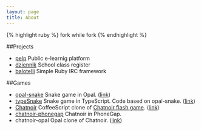 ```yaml
---
layout: page
title: About
---
```

{% highlight ruby %}
  fork while fork
{% endhighlight %}

##Projects
* [pelp](https://github.com/ii-lo/pelp)
Public e-learnig platform
* [dziennik](https://github.com/mhib/dziennik)
School class register
* [balotelli](https://github.com/mhib/balotelli)
Simple Ruby IRC framework


##Games
* [opal-snake](https://github.com/mhib/opal-snake)
Snake game in Opal. ([link](http://snakes.bitballoon.com/))
* [typeSnake](https://github.com/mhib/typeSnake)
Snake game in TypeScript. Code based on opal-snake. ([link](http://typesnake.bitballoon.com/))
* [Chatnoir](https://github.com/mhib/chatnoir)
CoffeeScript clone of [Chatnoir flash game](http://www.gamedesign.jp/flash/chatnoir/chatnoir.html). ([link](http://chatnoir.bitballoon.com/))
* [chatnoir-phonegap](https://github.com/mhib/chatnoir-phonegap)
Chatnoir in PhoneGap.
* chatnoir-opal
Opal clone of Chatnoir. ([link](http://chatnoir-opal.bitballoon.com/))

